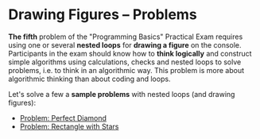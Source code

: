 # Drawing Figures – Problems

**The fifth** problem of the "Programming Basics" Practical Exam requires using one or several **nested loops** for **drawing a figure** on the console. Participants in the exam should know how to **think logically** and construct simple algorithms using calculations, checks and nested loops to solve problems, i.e. to think in an algorithmic way. This problem is more about algorithmic thinking than about coding and loops.

Let's solve a few a **sample problems** with nested loops \(and drawing figures\):

* [Problem: Perfect Diamond](/Content/Chapter-8-1-exam-preparation/drawing-figures-problems/drawing-figures-problems/problem-perfect-diamond.md)
* [Problem: Rectangle with Stars](/Content/Chapter-8-1-exam-preparation/drawing-figures-problems/drawing-figures-problems/problem-rectangle-with-stars.md)



